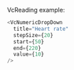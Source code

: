VcReading example:

```js
<VcNumericDropDown
  title="Heart rate"
  stepSize={20}
  start={50}
  end={220}
  value={10}
/>
```
